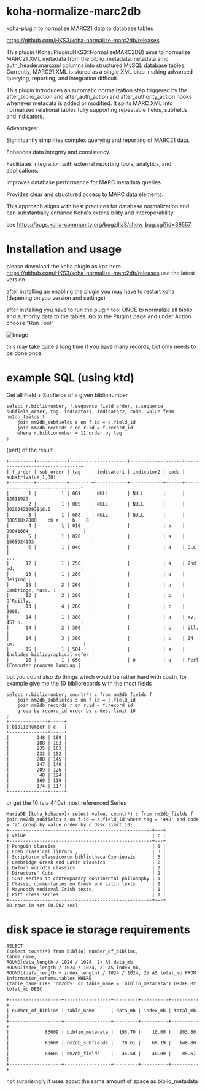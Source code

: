 # koha-normalize-marc2db
koha-plugin to normalize MARC21 data to database tables

https://github.com/HKS3/koha-normalize-marc2db/releases

This plugin (Koha::Plugin::HKS3::NormalizeMARC2DB) aims to normalize MARC21 XML metadata from the biblio_metadata.metadata amd auth_header.marcxml columns into structured MySQL database tables. Currently, MARC21 XML is stored as a single XML blob, making advanced querying, reporting, and integration difficult.

This plugin introduces an automatic normalization step triggered by the after_biblio_action and after_auth_action and after_authority_action hooks whenever metadata is added or modified. It splits MARC XML into normalized relational tables fully supporting repeatable fields, subfields, and indicators.

Advantages:

Significantly simplifies complex querying and reporting of MARC21 data.

Enhances data integrity and consistency.

Facilitates integration with external reporting tools, analytics, and applications.

Improves database performance for MARC metadata queries.

Provides clear and structured access to MARC data elements.

This approach aligns with best practices for database normalization and can substantially enhance Koha's extensibility and interoperability.

see https://bugs.koha-community.org/bugzilla3/show_bug.cgi?id=39557

# Installation and usage

please download the koha plugin as kpz here https://github.com/HKS3/koha-normalize-marc2db/releases use the latest version

after installing an enabling the plugin you may have to restart koha (depening on you version and settings)

after installing you have to run the plugin tool ONCE to normalize all biblio and authority data to the tables. Go to the Plugins page and under Action choose "Run Tool"

![image](https://github.com/user-attachments/assets/61503e27-c615-4e2b-beaa-b5e4ef029591)

this may take quite a long time if you have many records, but only needs to be done once.

# example SQL (using ktd)

Get all Field + Subfields of a given biblionumber

```
select r.biblionumber, f.sequence field_order, s.sequence subfield_order, tag, indicator1, indicator2, code, value from nm2db_fields f
    join nm2db_subfields s on f.id = s.field_id
    join nm2db_records r on r.id = f.record_id
    where r.biblionumber = 11 order by tag
;
```

(part) of the result

```
+---------+-----------+--------+------------+------------+------+--------------------------------+
| f_order | sub_order | tag    | indicator1 | indicator2 | code | substr(value,1,30)             |
+---------+-----------+--------+------------+------------+------+--------------------------------+
|       1 |         1 | 001    | NULL       | NULL       |      | 12011929                       |
|       2 |         1 | 005    | NULL       | NULL       |      | 20200421093816.0               |
|       3 |         1 | 008    | NULL       | NULL       |      | 000518s2000    ch a     b    0 |
|       4 |         1 | 010    |            |            | a    |    00041664                    |
|       5 |         1 | 020    |            |            | a    | 1565924193                     |
|       6 |         1 | 040    |            |            | a    | DLC                            |
...
|      12 |         1 | 250    |            |            | a    | 2nd ed.                        |
|      13 |         1 | 260    |            |            | a    | Beijing ;                      |
|      13 |         2 | 260    |            |            | a    | Cambridge, Mass. :             |
|      13 |         3 | 260    |            |            | b    | O'Reilly,                      |
|      13 |         4 | 260    |            |            | c    | 2000.                          |
|      14 |         1 | 300    |            |            | a    | xv, 451 p.                     |
|      14 |         2 | 300    |            |            | b    | ill.                           |
|      14 |         3 | 300    |            |            | c    | 24 cm.                         |
|      15 |         1 | 504    |            |            | a    | Includes bibliographical refer |
|      16 |         1 | 650    |            | 0          | a    | Perl (Computer program languag |
```
but you could also do things which would be rather hard with xpath, for example give me the 10 bibliorecords with the most fields
```
select r.biblionumber, count(*) c from nm2db_fields f
    join nm2db_subfields s on f.id = s.field_id
    join nm2db_records r on r.id = f.record_id
    group by record_id order by c desc limit 10
;
+--------------+-----+
| biblionumber | c   |
+--------------+-----+
|          248 | 189 |
|          188 | 183 |
|          235 | 163 |
|          233 | 152 |
|          208 | 145 |
|          247 | 140 |
|          209 | 126 |
|           48 | 124 |
|          169 | 119 |
|          174 | 117 |
+--------------+-----+
```
or get the 10 (via 440a) most referenced Series
```
MariaDB [koha_kohadev]> select value, count(*) c from nm2db_fields f join nm2db_subfields s on f.id = s.field_id where tag = '440' and code = 'a' group by value order by c desc limit 10;
+----------------------------------------------------+---+
| value                                              | c |
+----------------------------------------------------+---+
| Penguin classics                                   | 6 |
| Loeb classical library ;                           | 3 |
| Scriptorum classicorum bibliotheca Oxoniensis      | 3 |
| Cambridge Greek and Latin classics                 | 2 |
| Oxford world's classics                            | 2 |
| Directors' Cuts                                    | 2 |
| SUNY series in contemporary continental philosophy | 1 |
| Classic commentaries on Greek and Latin texts      | 1 |
| Maynooth medieval Irish texts,                     | 1 |
| Pitt Press series                                  | 1 |
+----------------------------------------------------+---+
10 rows in set (0.002 sec)
```


# disk space ie storage requirements
```
SELECT  
(select count(*) from biblio) number_of_biblios,
table_name,     
ROUND(data_length / 1024 / 1024, 2) AS data_mb,     
ROUND(index_length / 1024 / 1024, 2) AS index_mb,     
ROUND((data_length + index_length) / 1024 / 1024, 2) AS total_mb FROM      
information_schema.tables WHERE 
(table_name LIKE 'nm2db%' or table_name = 'biblio_metadata') ORDER BY     
total_mb DESC
```

```
+-------------------+-----------------+---------+----------+----------+
| number_of_biblios | table_name      | data_mb | index_mb | total_mb |
+-------------------+-----------------+---------+----------+----------+
|             83609 | biblio_metadata |  193.70 |    10.09 |   203.80 |
|             83609 | nm2db_subfields |   79.61 |    69.19 |   148.80 |
|             83609 | nm2db_fields    |   45.58 |    40.09 |    85.67 |
+-------------------+-----------------+---------+----------+----------+
```
not surprisingly it uses about the same amount of space as biblio_metadata

